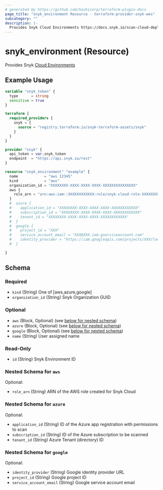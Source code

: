 ```yaml
---
# generated by https://github.com/hashicorp/terraform-plugin-docs
page_title: "snyk_environment Resource - terraform-provider-snyk-wes"
subcategory: ""
description: |-
  Provides Snyk Cloud Environments https://docs.snyk.io/scan-cloud-deployment/snyk-cloud/snyk-cloud-concepts#environments
---
```


# snyk_environment (Resource)

Provides Snyk [Cloud Environments](https://docs.snyk.io/scan-cloud-deployment/snyk-cloud/snyk-cloud-concepts#environments)

## Example Usage

```terraform
variable "snyk_token" {
  type      = string
  sensitive = true
}

terraform {
  required_providers {
    snyk = {
      source = "registry.terraform.io/snyk-terraform-assets/snyk"
    }
  }
}

provider "snyk" {
  api_token = var.snyk_token
  endpoint  = "https://api.snyk.io/rest"
}

resource "snyk_environment" "example" {
  name            = "aws 12345"
  kind            = "aws"
  organization_id = "XXXXXXXX-XXXX-XXXX-XXXX-XXXXXXXXXXXXXXX"
  aws {
    role_arn = "arn:aws:iam::XXXXXXXXXXXX:role/snyk-cloud-role-XXXXXXXX"
  }
  #  azure {
  #    application_id = "XXXXXXXX-XXXX-XXXX-XXXX-XXXXXXXXXXXX"
  #    subscription_id = "XXXXXXXX-XXXX-XXXX-XXXX-XXXXXXXXXXXX"
  #    tenant_id = "XXXXXXXX-XXXX-XXXX-XXXX-XXXXXXXXXXXX"
  #  }
  #  google {
  #    project_id = "XXX"
  #    service_account_email = "XXX@XXX.iam.gserviceaccount.com"
  #    identity_provider = "https://iam.googleapis.com/projects/XXX/locations/global/workloadIdentityPools/XXX/providers/XXX"
  #  }

}
```

<!-- schema generated by tfplugindocs -->
## Schema

### Required

- `kind` (String) One of [aws,azure,google]
- `organization_id` (String) Snyk Organization GUID

### Optional

- `aws` (Block, Optional) (see [below for nested schema](#nestedblock--aws))
- `azure` (Block, Optional) (see [below for nested schema](#nestedblock--azure))
- `google` (Block, Optional) (see [below for nested schema](#nestedblock--google))
- `name` (String) User assigned name

### Read-Only

- `id` (String) Snyk Environment ID

<a id="nestedblock--aws"></a>
### Nested Schema for `aws`

Optional:

- `role_arn` (String) ARN of the AWS role created for Snyk Cloud


<a id="nestedblock--azure"></a>
### Nested Schema for `azure`

Optional:

- `application_id` (String) ID of the Azure app registration with permissions to scan
- `subscription_id` (String) ID of the Azure subscription to be scanned
- `tenant_id` (String) Azure Tenant (directory) ID


<a id="nestedblock--google"></a>
### Nested Schema for `google`

Optional:

- `identity_provider` (String) Google identity provider URL
- `project_id` (String) Google project ID
- `service_account_email` (String) Google service account email
